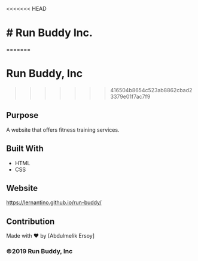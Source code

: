 <<<<<<< HEAD
# # Run Buddy Inc.

=======
# Run Buddy, Inc
>>>>>>> 416504b8654c523ab8862cbad23379e01f7ac7f9

## Purpose
A website that offers fitness training services. 

## Built With
* HTML
* CSS

## Website
https://lernantino.github.io/run-buddy/

## Contribution
Made with ❤️ by [Abdulmelik Ersoy]

### ©️2019 Run Buddy, Inc 
